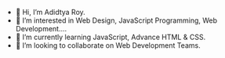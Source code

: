 - 👋 Hi, I’m Adidtya Roy.
- 👀 I’m interested in Web Design, JavaScript Programming, Web Development....
- 🌱 I’m currently learning JavaScript, Advance HTML & CSS. 
- 💞️ I’m looking to collaborate on Web Development Teams.



<!---
- 📫 How to reach me ...
- 😄 Pronouns: ...
- ⚡ Fun fact: ...
Adidtya3369/Adidtya3369 is a ✨ special ✨ repository because its `README.md` (this file) appears on your GitHub profile.
You can click the Preview link to take a look at your changes.
--->
